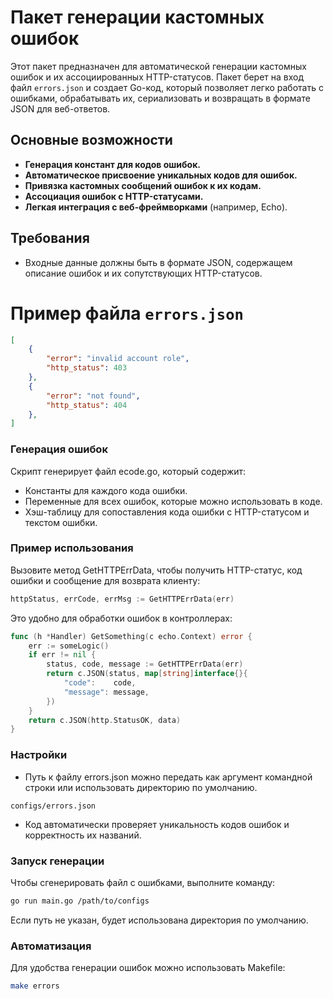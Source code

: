 # Пакет генерации кастомных ошибок

Этот пакет предназначен для автоматической генерации кастомных ошибок и их ассоциированных HTTP-статусов. Пакет берет на вход файл `errors.json` и создает Go-код, который позволяет легко работать с ошибками, обрабатывать их, сериализовать и возвращать в формате JSON для веб-ответов.

## Основные возможности

- **Генерация констант для кодов ошибок.**
- **Автоматическое присвоение уникальных кодов для ошибок.**
- **Привязка кастомных сообщений ошибок к их кодам.**
- **Ассоциация ошибок с HTTP-статусами.**
- **Легкая интеграция с веб-фреймворками** (например, Echo).

## Требования

- Входные данные должны быть в формате JSON, содержащем описание ошибок и их сопутствующих HTTP-статусов.

# Пример файла `errors.json`

```json
[
    {
        "error": "invalid account role",
        "http_status": 403
    },
    {
        "error": "not found",
        "http_status": 404
    },
]
```

### Генерация ошибок

Скрипт генерирует файл ecode.go, который содержит:

- Константы для каждого кода ошибки.
- Переменные для всех ошибок, которые можно использовать в коде.
- Хэш-таблицу для сопоставления кода ошибки с HTTP-статусом и текстом ошибки.

### Пример использования

Вызовите метод GetHTTPErrData, чтобы получить HTTP-статус, код ошибки и сообщение для возврата клиенту:

```go
httpStatus, errCode, errMsg := GetHTTPErrData(err)
```
Это удобно для обработки ошибок в контроллерах:
```go
func (h *Handler) GetSomething(c echo.Context) error {
    err := someLogic()
    if err != nil {
        status, code, message := GetHTTPErrData(err)
        return c.JSON(status, map[string]interface{}{
            "code":    code,
            "message": message,
        })
    }
    return c.JSON(http.StatusOK, data)
}
```

### Настройки

- Путь к файлу errors.json можно передать как аргумент командной строки или использовать директорию по умолчанию.
```path
configs/errors.json
```
- Код автоматически проверяет уникальность кодов ошибок и корректность их названий.

### Запуск генерации

Чтобы сгенерировать файл с ошибками, выполните команду:

```bash
go run main.go /path/to/configs
```
Если путь не указан, будет использована директория по умолчанию.

### Автоматизация

Для удобства генерации ошибок можно использовать Makefile:

```bash
make errors
```
